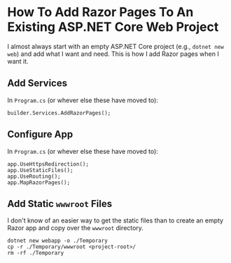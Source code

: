 # How To Add Razor Pages To An Existing ASP.NET Core Web Project

I almost always start with an empty ASP.NET Core project (e.g., `dotnet new web`) and add what I want and need. This is how I add Razor pages when I want it.

## Add Services

In `Program.cs` (or whever else these have moved to):

```
builder.Services.AddRazorPages();
```

## Configure App

In `Program.cs` (or whever else these have moved to):

```
app.UseHttpsRedirection();
app.UseStaticFiles();
app.UseRouting();
app.MapRazorPages();
```

## Add Static `wwwroot` Files

I don't know of an easier way to get the static files than to create an empty Razor app and copy over the `wwwroot` directory.

```
dotnet new webapp -o ./Temporary
cp -r ./Temporary/wwwroot <project-root>/
rm -rf ./Temporary
```
